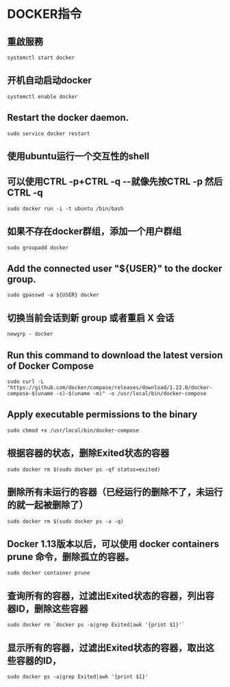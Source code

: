 # DOCKER指令
## 重啟服務
    systemctl start docker
## 开机自动启动docker
    systemctl enable docker
## Restart the docker daemon.
    sudo service docker restart
## 使用ubuntu运行一个交互性的shell
## 可以使用CTRL -p+CTRL -q --就像先按CTRL -p 然后CTRL -q
    sudo docker run -i -t ubuntu /bin/bash
## 如果不存在docker群组，添加一个用户群组
    sudo groupadd docker
## Add the connected user "${USER}" to the docker group.
    sudo gpasswd -a ${USER} docker
## 切换当前会话到新 group 或者重启 X 会话
    newgrp - docker
## Run this command to download the latest version of Docker Compose
    sudo curl -L "https://github.com/docker/compose/releases/download/1.22.0/docker-compose-$(uname -s)-$(uname -m)" -o /usr/local/bin/docker-compose
## Apply executable permissions to the binary
    sudo chmod +x /usr/local/bin/docker-compose
## 根据容器的状态，删除Exited状态的容器
    sudo docker rm $(sudo docker ps -qf status=exited)
## 删除所有未运行的容器（已经运行的删除不了，未运行的就一起被删除了）
    sudo docker rm $(sudo docker ps -a -q)
## Docker 1.13版本以后，可以使用 docker containers prune 命令，删除孤立的容器。
    sudo docker container prune
## 查询所有的容器，过滤出Exited状态的容器，列出容器ID，删除这些容器
    sudo docker rm `docker ps -a|grep Exited|awk '{print $1}'`
## 显示所有的容器，过滤出Exited状态的容器，取出这些容器的ID，
    sudo docker ps -a|grep Exited|awk '{print $1}'